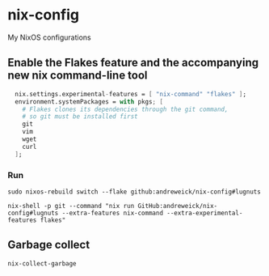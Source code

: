 # nix-config
My NixOS configurations


## Enable the Flakes feature and the accompanying new nix command-line tool

```nix
  nix.settings.experimental-features = [ "nix-command" "flakes" ];
  environment.systemPackages = with pkgs; [
    # Flakes clones its dependencies through the git command,
    # so git must be installed first
    git
    vim
    wget
    curl
  ];
```


### Run

```shell
sudo nixos-rebuild switch --flake github:andreweick/nix-config#lugnuts
```

```shell
nix-shell -p git --command "nix run GitHub:andreweick/nix-config#lugnuts --extra-features nix-command --extra-experimental-features flakes"
```

## Garbage collect

```shell
nix-collect-garbage
```